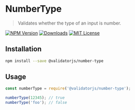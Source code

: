 # NumberType

> Validates whether the type of an input is number.

[![NPM Version](https://img.shields.io/npm/v/@validatorjs/number-type.svg)](https://www.npmjs.com/package/@validatorjs/number-type)
[![Downloads](https://img.shields.io/npm/dt/@validatorjs/number-type.svg)](https://www.npmjs.com/package/@validatorjs/number-type)
[![MIT License](https://img.shields.io/npm/l/@validatorjs/number-type.svg)](../../LICENSE)

## Installation

```bash
npm install --save @validatorjs/number-type
```

## Usage

```js
const numberType = require('@validatorjs/number-type');

numberType(12345); // true
numberType('foo'); // false
```
